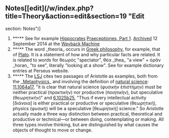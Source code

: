 ## Notes[[edit](/w/index.php?title=Theory&action=edit&section=19 "Edit
section: Notes")]

 1. \*\*^\*\* See for example [Hippocrates](/wiki/Hippocrates "Hippocrates") [Praeceptiones, Part 1](https://www.perseus.tufts.edu/hopper/text?doc=Perseus:text:1999.01.0251:text=Praec.:section=1&highlight=medical%2Ctheory). [Archived](https://web.archive.org/web/20140912175614/http://www.perseus.tufts.edu/hopper/text?doc=Perseus:text:1999.01.0251:text=Praec.:section=1&highlight=medical%2Ctheory) 12 September 2014 at the [Wayback Machine](/wiki/Wayback\_Machine "Wayback Machine")
 2. \*\*^\*\* The word \_theoria\_ occurs in [Greek philosophy](/wiki/Ancient\_Greek\_philosophy "Ancient Greek philosophy"), for example, that of [Plato](/wiki/Plato "Plato"). It is a statement of how and why particular facts are related. It is related to words for θεωρός "spectator", θέα \_thea\_ "a view" + ὁρᾶν \_horan\_ "to see", literally "looking at a show". See for example dictionary entries at Perseus website.
 3. \*\*^\*\* The [LSJ](/wiki/A\_Greek%E2%80%93English\_Lexicon "A Greek–English Lexicon") cites two passages of Aristotle as examples, both from the \_[Metaphysics](/wiki/Metaphysics\_\(Aristotle\) "Metaphysics \(Aristotle\)")\_ and involving the definition of [natural science](/wiki/Natural\_science "Natural science"): [11.1064a17](https://www.perseus.tufts.edu/hopper/text?doc=Perseus%3Atext%3A1999.01.0052%3Abook%3D11%3Asection%3D1064a), "it is clear that natural science (φυσικὴν ἐπιστήμην) must be neither practical (πρακτικὴν) nor productive (ποιητικὴν), but speculative (θεωρητικὴν)" and [6.1025b25](https://www.perseus.tufts.edu/hopper/text?doc=Perseus%3Atext%3A1999.01.0052%3Abook%3D6%3Asection%3D1025b), "Thus if every intellectual activity [διάνοια] is either practical or productive or speculative (θεωρητική), physics (φυσικὴ) will be a speculative [θεωρητική] science." So Aristotle actually made a three way distinction between practical, theoretical and productive or technical—or between doing, contemplating or making. All three types involve thinking, but are distinguished by what causes the objects of thought to move or change.

